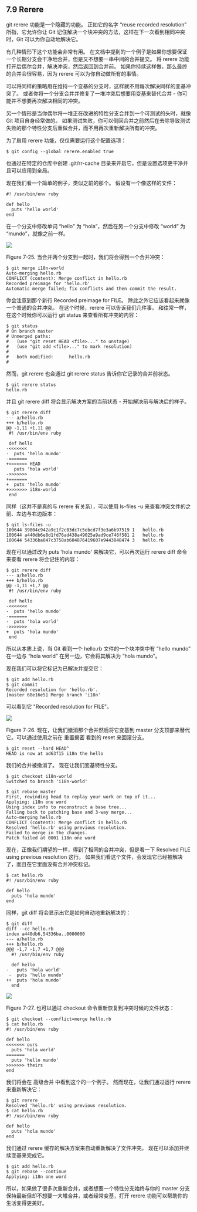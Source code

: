 ## 7.9 Rerere

git rerere 功能是一个隐藏的功能。 正如它的名字 “reuse recorded resolution” 所指，它允许你让 Git 记住解决一个块冲突的方法，这样在下一次看到相同冲突时，Git 可以为你自动地解决它。

有几种情形下这个功能会非常有用。 在文档中提到的一个例子是如果你想要保证一个长期分支会干净地合并，但是又不想要一串中间的合并提交。 将 rerere 功能打开后偶尔合并，解决冲突，然后返回到合并前。 如果你持续这样做，那么最终的合并会很容易，因为 rerere 可以为你自动做所有的事情。

可以将同样的策略用在维持一个变基的分支时，这样就不用每次解决同样的变基冲突了。 或者你将一个分支合并并修复了一堆冲突后想要用变基来替代合并 - 你可能并不想要再次解决相同的冲突。

另一个情形是当你偶尔将一堆正在改进的特性分支合并到一个可测试的头时，就像 Git 项目自身经常做的。 如果测试失败，你可以倒回合并之前然后在去除导致测试失败的那个特性分支后重做合并，而不用再次重新解决所有的冲突。

为了启用 rerere 功能，仅仅需要运行这个配置选项：

```
$ git config --global rerere.enabled true
```

也通过在特定的仓库中创建 .git/rr-cache 目录来开启它，但是设置选项更干净并且可以应用到全局。

现在我们看一个简单的例子，类似之前的那个。 假设有一个像这样的文件：

```
#! /usr/bin/env ruby

def hello
  puts 'hello world'
end
```

在一个分支中修改单词 “hello” 为 “hola”，然后在另一个分支中修改 “world” 为 “mundo”，就像之前一样。

![](images/167.png)

Figure 7-25.
当合并两个分支到一起时，我们将会得到一个合并冲突：

```
$ git merge i18n-world
Auto-merging hello.rb
CONFLICT (content): Merge conflict in hello.rb
Recorded preimage for 'hello.rb'
Automatic merge failed; fix conflicts and then commit the result.
```

你会注意到那个新行 Recorded preimage for FILE。 除此之外它应该看起来就像一个普通的合并冲突。 在这个时候，rerere 可以告诉我们几件事。 和往常一样，在这个时候你可以运行 git status 来查看所有冲突的内容：

```
$ git status
# On branch master
# Unmerged paths:
#   (use "git reset HEAD <file>..." to unstage)
#   (use "git add <file>..." to mark resolution)
#
#	both modified:      hello.rb
#
```

然而，git rerere 也会通过 git rerere status 告诉你它记录的合并前状态。

```
$ git rerere status
hello.rb
```

并且 git rerere diff 将会显示解决方案的当前状态 - 开始解决前与解决后的样子。

```
$ git rerere diff
--- a/hello.rb
+++ b/hello.rb
@@ -1,11 +1,11 @@
 #! /usr/bin/env ruby

 def hello
-<<<<<<<
-  puts 'hello mundo'
-=======
+<<<<<<< HEAD
   puts 'hola world'
->>>>>>>
+=======
+  puts 'hello mundo'
+>>>>>>> i18n-world
 end
```

同样（这并不是真的与 rerere 有关系），可以使用 ls-files -u 来查看冲突文件的之前、左边与右边版本：

```
$ git ls-files -u
100644 39804c942a9c1f2c03dc7c5ebcd7f3e3a6b97519 1	hello.rb
100644 a440db6e8d1fd76ad438a49025a9ad9ce746f581 2	hello.rb
100644 54336ba847c3758ab604876419607e9443848474 3	hello.rb
```

现在可以通过改为 puts 'hola mundo' 来解决它，可以再次运行 rerere diff 命令来查看 rerere 将会记住的内容：

```
$ git rerere diff
--- a/hello.rb
+++ b/hello.rb
@@ -1,11 +1,7 @@
 #! /usr/bin/env ruby

 def hello
-<<<<<<<
-  puts 'hello mundo'
-=======
-  puts 'hola world'
->>>>>>>
+  puts 'hola mundo'
 end
```

所以从本质上说，当 Git 看到一个 hello.rb 文件的一个块冲突中有 “hello mundo” 在一边与 “hola world” 在另一边，它会将其解决为 “hola mundo”。

现在我们可以将它标记为已解决并提交它：

```
$ git add hello.rb
$ git commit
Recorded resolution for 'hello.rb'.
[master 68e16e5] Merge branch 'i18n'
```

可以看到它 "Recorded resolution for FILE"。

![](images/168.png)

Figure 7-26.
现在，让我们撤消那个合并然后将它变基到 master 分支顶部来替代它。可以通过使用之前在 重置揭密 看到的 reset 来回滚分支。

```
$ git reset --hard HEAD^
HEAD is now at ad63f15 i18n the hello
```

我们的合并被撤消了。 现在让我们变基特性分支。

```
$ git checkout i18n-world
Switched to branch 'i18n-world'

$ git rebase master
First, rewinding head to replay your work on top of it...
Applying: i18n one word
Using index info to reconstruct a base tree...
Falling back to patching base and 3-way merge...
Auto-merging hello.rb
CONFLICT (content): Merge conflict in hello.rb
Resolved 'hello.rb' using previous resolution.
Failed to merge in the changes.
Patch failed at 0001 i18n one word
```

现在，正像我们期望的一样，得到了相同的合并冲突，但是看一下 Resolved FILE using previous resolution 这行。 如果我们看这个文件，会发现它已经被解决了，而且在它里面没有合并冲突标记。

```
$ cat hello.rb
#! /usr/bin/env ruby

def hello
  puts 'hola mundo'
end
```

同样，git diff 将会显示出它是如何自动地重新解决的：

```
$ git diff
diff --cc hello.rb
index a440db6,54336ba..0000000
--- a/hello.rb
+++ b/hello.rb
@@@ -1,7 -1,7 +1,7 @@@
  #! /usr/bin/env ruby

  def hello
-   puts 'hola world'
 -  puts 'hello mundo'
++  puts 'hola mundo'
  end
```

![](images/169.png)

Figure 7-27.
也可以通过 checkout 命令重新恢复到冲突时候的文件状态：

```
$ git checkout --conflict=merge hello.rb
$ cat hello.rb
#! /usr/bin/env ruby

def hello
<<<<<<< ours
  puts 'hola world'
=======
  puts 'hello mundo'
>>>>>>> theirs
end
```

我们将会在 高级合并 中看到这个的一个例子。 然而现在，让我们通过运行 rerere 来重新解决它：

```
$ git rerere
Resolved 'hello.rb' using previous resolution.
$ cat hello.rb
#! /usr/bin/env ruby

def hello
  puts 'hola mundo'
end
```

我们通过 rerere 缓存的解决方案来自动重新解决了文件冲突。 现在可以添加并继续变基来完成它。

```
$ git add hello.rb
$ git rebase --continue
Applying: i18n one word
```

所以，如果做了很多次重新合并，或者想要一个特性分支始终与你的 master 分支保持最新但却不想要一大堆合并，或者经常变基，打开 rerere 功能可以帮助你的生活变得更美好。